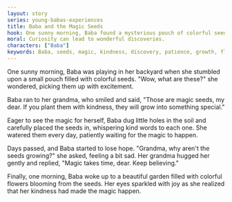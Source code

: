 ```yaml
---
layout: story
series: young-babas-experiences
title: Baba and the Magic Seeds
hook: One sunny morning, Baba found a mysterious pouch of colorful seeds in her backyard. What could they be?
moral: Curiosity can lead to wonderful discoveries.
characters: ["Baba"]
keywords: Baba, seeds, magic, kindness, discovery, patience, growth, flowers, joy, belief
---
```


One sunny morning, Baba was playing in her backyard when she stumbled upon a small pouch filled with colorful seeds. "Wow, what are these?" she wondered, picking them up with excitement.

Baba ran to her grandma, who smiled and said, "Those are magic seeds, my dear. If you plant them with kindness, they will grow into something special."

Eager to see the magic for herself, Baba dug little holes in the soil and carefully placed the seeds in, whispering kind words to each one. She watered them every day, patiently waiting for the magic to happen.

Days passed, and Baba started to lose hope. "Grandma, why aren't the seeds growing?" she asked, feeling a bit sad. Her grandma hugged her gently and replied, "Magic takes time, dear. Keep believing."

Finally, one morning, Baba woke up to a beautiful garden filled with colorful flowers blooming from the seeds. Her eyes sparkled with joy as she realized that her kindness had made the magic happen.

